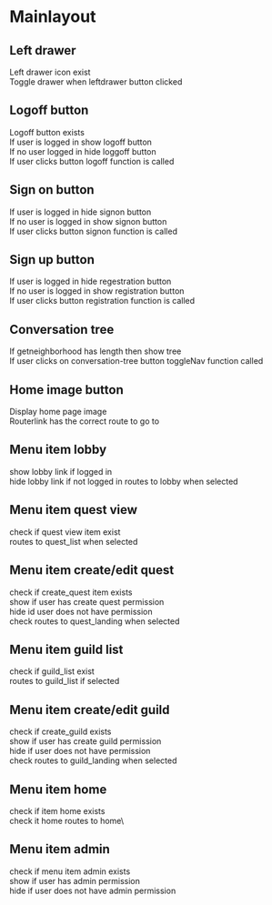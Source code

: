 # Mainlayout

## Left drawer

Left drawer icon exist\
Toggle drawer when leftdrawer button clicked

## Logoff button

Logoff button exists\
If user is logged in show logoff button \
If no user logged in hide loggoff button \
If user clicks button logoff function is called

## Sign on button

If user is logged in hide signon button \
If no user is logged in show signon button\
If user clicks button signon function is called

## Sign up button

If user is logged in hide regestration button\
If no user is logged in show registration button\
If user clicks button registration function is called

## Conversation tree

If getneighborhood has length then show tree\
If user clicks on conversation-tree button toggleNav function called

## Home image button

Display home page image\
Routerlink has the correct route to go to

## Menu item lobby

show lobby link if logged in\
hide lobby link if not logged in
routes to lobby when selected

## Menu item quest view

check if quest view item exist\
routes to quest_list when selected

## Menu item create/edit quest

check if create_quest item exists\
show if user has create quest permission\
hide id user does not have permission\
check routes to quest_landing when selected

## Menu item guild list

check if guild_list exist\
routes to guild_list if selected

## Menu item create/edit guild

check if create_guild exists\
show if user has create guild permission\
hide if user does not have permission\
check routes to guild_landing when selected

## Menu item home

check if item home exists\
check it home routes to home\

## Menu item admin

check if menu item admin exists\
show if user has admin permission\
hide if user does not have admin permission
